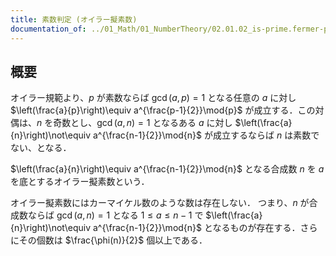 ```yaml
---
title: 素数判定 (オイラー擬素数)
documentation_of: ../01_Math/01_NumberTheory/02.01.02_is-prime.fermer-pseudoprime.hpp
---
```


## 概要

オイラー規範より、$p$ が素数ならば $\gcd(a,p)=1$ となる任意の $a$ に対し $\left(\frac{a}{p}\right)\equiv a^{\frac{p-1}{2}}\mod{p}$ が成立する．この対偶は、$n$ を奇数とし、$\gcd(a,n)=1$ となるある $a$ に対し $\left(\frac{a}{n}\right)\not\equiv a^{\frac{n-1}{2}}\mod{n}$ が成立するならば $n$ は素数でない、となる．

$\left(\frac{a}{n}\right)\equiv a^{\frac{n-1}{2}}\mod{n}$ となる合成数 $n$ を $a$ を底とするオイラー擬素数という．

オイラー擬素数にはカーマイケル数のような数は存在しない．
つまり、$n$ が合成数ならば $\gcd(a,n)=1$ となる $1\le a\le n-1$ で $\left(\frac{a}{n}\right)\not\equiv a^{\frac{n-1}{2}}\mod{n}$ となるものが存在する．さらにその個数は $\frac{\phi(n)}{2}$ 個以上である．
